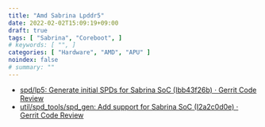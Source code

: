```yaml
---
title: "Amd Sabrina Lpddr5"
date: 2022-02-02T15:09:19+09:00
draft: true
tags: [ "Sabrina", "Coreboot", ]
# keywords: [ "", ]
categories: [ "Hardware", "AMD", "APU" ]
noindex: false
# summary: ""
---
```


* [spd/lp5: Generate initial SPDs for Sabrina SoC (Ibb43f26b) · Gerrit Code Review](https://review.coreboot.org/c/coreboot/+/61543/2)
* [util/spd_tools/spd_gen: Add support for Sabrina SoC (I2a2c0d0e) · Gerrit Code Review](https://review.coreboot.org/c/coreboot/+/61542/2)
